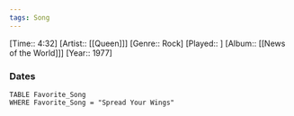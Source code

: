 ```yaml
---
tags: Song  
---
```

[Time:: 4:32]
[Artist:: [[Queen]]]
[Genre:: Rock]
[Played:: ]
[Album:: [[News of the World]]]
[Year:: 1977]
### Dates
````dataview
TABLE Favorite_Song
WHERE Favorite_Song = "Spread Your Wings"
````